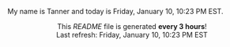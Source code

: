 My name is Tanner and today is Friday, January 10, 10:23 PM EST.

<p align="center">This <i>README</i> file is generated <b>every 3 hours</b>!</br>Last refresh: Friday, January 10, 10:23 PM EST<br /></p>
